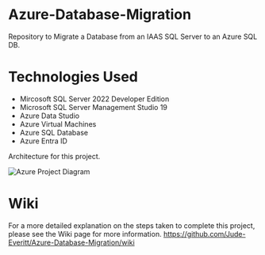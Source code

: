 # Azure-Database-Migration

Repository to Migrate a Database from an IAAS SQL Server to an Azure SQL DB.

# Technologies Used

* Mircosoft SQL Server 2022 Developer Edition
* Microsoft SQL Server Management Studio 19
* Azure Data Studio
* Azure Virtual Machines
* Azure SQL Database
* Azure Entra ID

Architecture for this project.

![Azure Project Diagram](https://github.com/Jude-Everitt/Azure-Database-Migration/assets/147021206/8e85fe24-3338-4ce2-8f5c-e1a582d7a8a4)

# Wiki

For a more detailed explanation on the steps taken to complete this project, please see the Wiki page for more information. 
https://github.com/Jude-Everitt/Azure-Database-Migration/wiki
